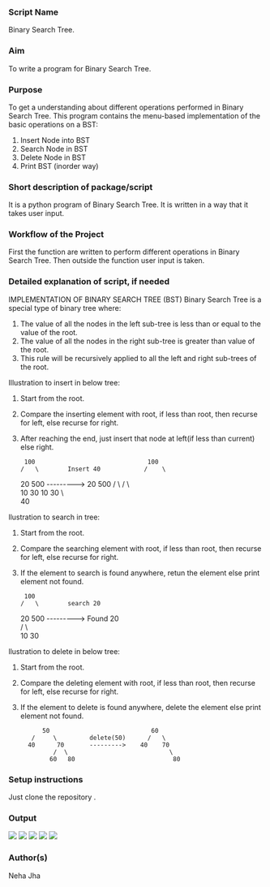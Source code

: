 ### Script Name

Binary Search Tree.

### Aim

To write a program for Binary Search Tree.

### Purpose

To get a understanding about different operations performed in Binary Search Tree.
This program contains the menu-based implementation of the basic operations on a BST:

1. Insert Node into BST
2. Search Node in BST
3. Delete Node in BST
4. Print BST (inorder way)

### Short description of package/script

It is a python program of Binary Search Tree.
It is written in a way that it takes user input.

### Workflow of the Project

First the function are written to perform different operations in Binary Search Tree.
Then outside the function user input is taken.

### Detailed explanation of script, if needed

IMPLEMENTATION OF BINARY SEARCH TREE (BST)
Binary Search Tree is a special type of binary tree where:

1. The value of all the nodes in the left sub-tree is less than or equal to the value of the root.
2. The value of all the nodes in the right sub-tree is greater than value of the root.
3. This rule will be recursively applied to all the left and right sub-trees of the root.

Illustration to insert in below tree:

1.  Start from the root.
2.  Compare the inserting element with root, if less than root, then recurse for left, else recurse for right.
3.  After reaching the end, just insert that node at left(if less than current) else right.

         100                               100
        /   \        Insert 40            /    \

    20 500 ---------> 20 500
    / \ / \  
    10 30 10 30
    \  
     40

llustration to search in tree:

1.  Start from the root.
2.  Compare the searching element with root, if less than root, then recurse for left, else recurse for right.
3.  If the element to search is found anywhere, retun the element else print element not found.

         100
        /   \        search 20

    20 500 ---------> Found 20  
     / \  
    10 30

llustration to delete in below tree:

1.  Start from the root.
2.  Compare the deleting element with root, if less than root, then recurse for left, else recurse for right.
3.  If the element to delete is found anywhere, delete the element else print element not found.

              50                            60
           /     \         delete(50)      /   \
          40      70       --------->    40    70
                 /  \                            \
                60   80                           80

### Setup instructions

Just clone the repository .

### Output

<img src="https://github.com/prathimacode-hub/PyAlgo-Tree/blob/9606669f3d21028f99850fd311850341526ecec3/Trees/Binary%20Search%20Tree/Images/output1.png">

<img src="https://github.com/prathimacode-hub/PyAlgo-Tree/blob/9606669f3d21028f99850fd311850341526ecec3/Trees/Binary%20Search%20Tree/Images/output2.png">

<img src="https://github.com/prathimacode-hub/PyAlgo-Tree/blob/9606669f3d21028f99850fd311850341526ecec3/Trees/Binary%20Search%20Tree/Images/output3.png">

<img src="https://github.com/prathimacode-hub/PyAlgo-Tree/blob/9606669f3d21028f99850fd311850341526ecec3/Trees/Binary%20Search%20Tree/Images/output4.png">

<img src="https://github.com/prathimacode-hub/PyAlgo-Tree/blob/9606669f3d21028f99850fd311850341526ecec3/Trees/Binary%20Search%20Tree/Images/output5.png">

### Author(s)

Neha Jha

